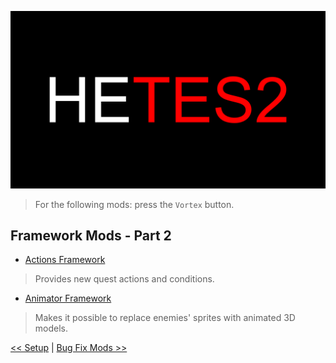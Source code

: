 ![HyperEssentials Branding](https://raw.githubusercontent.com/Biblioklept/hyperessentials/main/img/hetes2.png)

> For the following mods: press the `Vortex` button.

## Framework Mods - Part 2

- [Actions Framework](https://www.nexusmods.com/daggerfallunity/mods/284)
> Provides new quest actions and conditions.
- [Animator Framework](https://www.nexusmods.com/daggerfallunity/mods/267)
> Makes it possible to replace enemies' sprites with animated 3D models.

[<< Setup](./setup.md) | 
[Bug Fix Mods >>](./bugfixes.md)